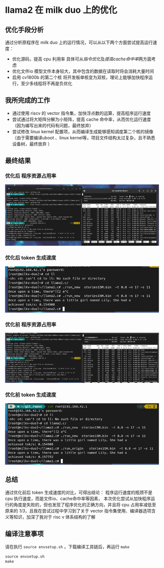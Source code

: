 # llama2 在 milk duo 上的优化
## 优化手段分析
通过分析原程序在 milk duo 上的运行情况，可以从以下两个方面尝试提高运行速度：
- 优化源码，提高 cpu 利用率
具体可从*指令优化*及*提高cache命中率*两方面考虑
- 优化文件io
模型文件本身较大，其中包含的数据在读取时将会消耗大量时间
- 启用 cv1800b 的第二个核
将开发板单核变为双核，理论上能够加快程序运行，至少多线程将不再是负优化
## 我所完成的工作
- 通过使用 riscv 的 vector 指令集，加快浮点数的运算，提高程序运行速度
- 尝试通过将大矩阵分解为小矩阵，提高 cache 命中率，从而优化运行速度（因为编写出来的代码有问题，最终放弃）
- 尝试修改 linux kernel 配置项，从而编译生成能够感知调度第二个核的镜像（由于需要编译uboot 、linux kernel等，项目文件结构太过复杂，且不熟悉设备树，最终放弃 ）
## 最终结果
### 优化后 程序资源占用率
![优化后 程序资源占用率](image.png)
### 优化后 token 生成速度
![优化后 token生成速度](image-1.png)
### 优化前 程序资源占用率
![优化前 程序资源占用率](image-2.png)
### 优化前 token 生成速度
![优化前 token 生成速度](image-3.png)
## 总结
通过优化前后 token 生成速度的对比，可得出结论：
程序运行速度的瓶颈不是 cpu 执行速度，而是文件io、cache命中率等因素，
本次优化尝试从加快程序运行的角度是失败的，但也发现了程序优化的正确方向，并且将 cpu 占用率减低至原来的 *1/3*，且我在尝试过程中学习到了关于 vector 指令集使用、编译器选项含义等知识，加深了我对于 risc v 体系结构的了解
## 编译注意事项
请在执行 `source envsetup.sh` ，下载编译工具链后，再运行 `make`
```shell
source envsetup.sh
make
```
